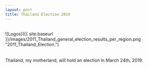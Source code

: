 ```yaml
---
layout: post
title: Thailand Election 2019
---
```


<br>
![Logos]({{ site.baseurl }}/images/2011_Thailand_general_election_results_per_region.png "2011_Thailand_Election.")
<br>
<br>
<br>
Thailand, my motherland, will hold an election in March 24th, 2019.
